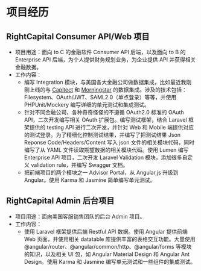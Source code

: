 # 项目经历

## RightCapital Consumer API/Web 项目

* 项目用途：面向 to C 的金融软件 Consumer API 后端，以及面向 to B 的 Enterprise API 后端，为个人提供财务规划业务，为企业提供 API 并获得相关金融数据。
* 工作内容：
  * 编写 Integration 模块，与美国各大金融公司做数据集成，比如最近我刚刚上线的与 [Capitect](http://www.prweb.com/releases/capitect_and_rightcapital_announce_new_integration_connecting_the_two_next_generation_solutions/prweb16328984.htm) 和 [Morningstar](https://www.prweb.com/releases/rightcapital_financial_planning_software_announces_integration_with_morningstar/prweb16297311.htm) 的数据集成。涉及的技术包括：Filesystem、OAuth/JWT、SAML2.0（单点登录）等等，并使用 PHPUnit/Mockery 编写详细的单元测试和集成测试。
  * 针对不同金融公司，各种奇奇怪怪的不遵循 OAuth2.0 标准的 OAuth API，二次开发编写相关 OAuth 扩展包。编写测试框架，结合 Laravel 框架提供的 testing API 进行二次开发，并针对 Web 和 Mobile 端提供对应的测试登录。为了精细化控制测试结果，并编写了把测试结果 Json Reponse Code/Headers/Content 写入 json 文件的相关模块代码，同时编写了从 YAML 文件读取期望数据的相关模块代码。使用 Lumen 编写 Enterprise API 项目，二次开发 Laravel Validation 模块，添加很多自定义 validation rule，并编写 Swagger 文档。
  * 把前端项目的两个模块之一 Advisor Portal，从 Angular.js 升级到 Angular。使用 Karma 和 Jasmine 简单编写单元测试。

## RightCapital Admin 后台项目

* 项目用途：面向美国客服销售团队的后台 Admin 项目。
* 工作内容：
  * 使用 Laravel 框架提供后端 Restful API 数据。使用 Angular 提供前端 Web 页面，并使用相关 datatable 库提供丰富的表格交互功能。大量使用 @angular/router、@angular/common/http、@angular/forms 等模块的知识，以及相关 UI 包，如 Angular Material Design 和 Angular Ant Design。使用 Karma 和 Jasmine 编写单元测试和一些组件的集成测试。
